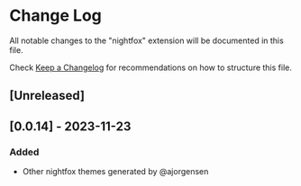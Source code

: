 # Change Log

All notable changes to the "nightfox" extension will be documented in this file.

Check [Keep a Changelog](http://keepachangelog.com/) for recommendations on how to structure this file.

## [Unreleased]

## [0.0.14] - 2023-11-23

### Added
- Other nightfox themes generated by @ajorgensen

